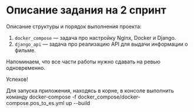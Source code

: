 # Описание задания на 2 спринт
 
Описание структуры и порядок выполнения проекта:

1. `docker_compose` — задача про настройку Nginx, Docker и Django.
2. `django_api` — задача про реализацию API для выдачи информации о фильме.


Напоминаем, что все части работы нужно сдавать на ревью одновременно.

Успехов!



Для запуска приложения, находясь в корне, в консоле выполнить команду docker-compose -f docker_compose/docker-compose.pos_to_es.yml up --build  
